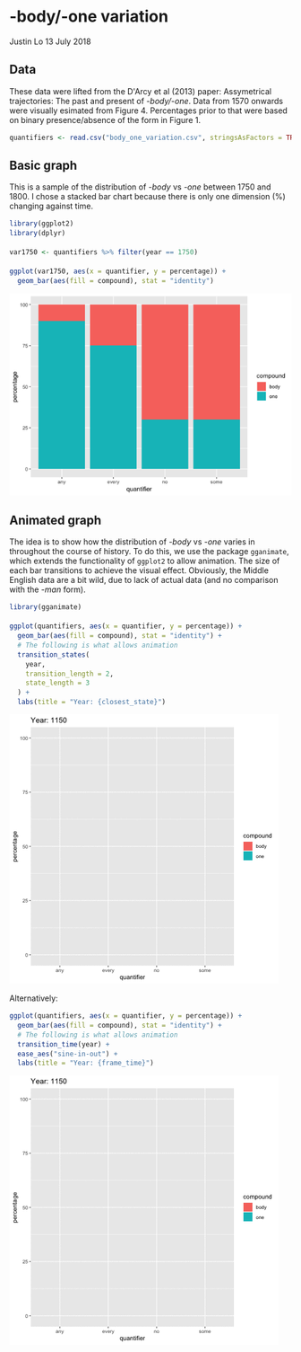 -body/-one variation
================
Justin Lo
13 July 2018

Data
----

These data were lifted from the D'Arcy et al (2013) paper: Assymetrical trajectories: The past and present of *-body/-one*. Data from 1570 onwards were visually esimated from Figure 4. Percentages prior to that were based on binary presence/absence of the form in Figure 1.

``` r
quantifiers <- read.csv("body_one_variation.csv", stringsAsFactors = TRUE)
```

Basic graph
-----------

This is a sample of the distribution of *-body* vs *-one* between 1750 and 1800. I chose a stacked bar chart because there is only one dimension (%) changing against time.

``` r
library(ggplot2)
library(dplyr)

var1750 <- quantifiers %>% filter(year == 1750)

ggplot(var1750, aes(x = quantifier, y = percentage)) +
  geom_bar(aes(fill = compound), stat = "identity")
```

![](body_one_animate_files/figure-markdown_github/slice-1.png)

Animated graph
--------------

The idea is to show how the distribution of *-body* vs *-one* varies in throughout the course of history. To do this, we use the package `gganimate`, which extends the functionality of `ggplot2` to allow animation. The size of each bar transitions to achieve the visual effect. Obviously, the Middle English data are a bit wild, due to lack of actual data (and no comparison with the *-man* form).

``` r
library(gganimate)

ggplot(quantifiers, aes(x = quantifier, y = percentage)) +
  geom_bar(aes(fill = compound), stat = "identity") +
  # The following is what allows animation
  transition_states(
    year,
    transition_length = 2,
    state_length = 3
  ) +
  labs(title = "Year: {closest_state}")
```

![](body_one_animate_files/figure-markdown_github/animate-1.gif)

Alternatively:

``` r
ggplot(quantifiers, aes(x = quantifier, y = percentage)) +
  geom_bar(aes(fill = compound), stat = "identity") +
  # The following is what allows animation
  transition_time(year) +
  ease_aes("sine-in-out") +
  labs(title = "Year: {frame_time}")
```

![](body_one_animate_files/figure-markdown_github/animate-alt-1.gif)

